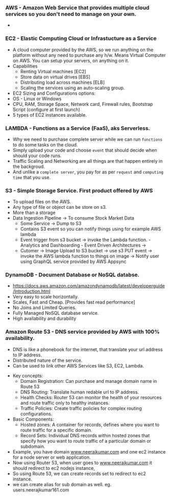 ### AWS - Amazon Web Service that provides multiple cloud services so you don't need to manage on your own.
  - 
### EC2 - Elastic Computing Cloud or Infrastucture as a Service
  - A cloud computer provided by the AWS, so we run anything on the platform without any need to purchase any h/w. Means Virtual Computer on AWS. You can setup your servers, on anything on it.
  - Capabilities
    - Renting Virtual machines [EC2]
    - Store data on virtual drives [EBS]
    - Distributing load across machines [ELB]
    - Scaling the services using an auto-scaling group.
  - EC2 Sizing and Configurations options:
   - OS - Linux or Windows
   - CPU, RAM, Storage Space, Network card, Firewall rules, Bootstrap Script (configure at first launch)
   - 5 types of EC2 instances available.

### LAMBDA - Functions as a Service (FaaS), aks Serverless.
  -  Why we need to purchase complete server while we can run `functions` to do some tasks on the cloud.
  - Simply upload your code and choose `event` that should decide when should your code runs.
  - Traffic Scaling and Networking are all things are that happen entirely in the backgroud.
  - And unlike a `complete server`, you pay for as per `request` and `computing time` that you use.

### S3 - Simple Storage Service. First product offered by AWS
  - To upload files on the AWS.
  - Any type of file or object can be store on s3.
  - More than a storage 
   - Data Ingestion Pipeline -> To consume Stock Market Data
      - Some Service -> Dump to S3
      - Contains S3 event so you can notify things using for example AWS lambda
      - Event trigger from s3 bucket -> invoke the Lambda function.
    - Analytics and Dashboarding
    - Event Driven Architectures -> 
      - Cutomer -> Image Upload to S3 bucket -> use s3 PUT event -> invoke the AWS lambda function to things on image -> Notify user using GraphQL service provided by AWS Appsync

### DynamoDB - Document Database or NoSQL databse.
  - https://docs.aws.amazon.com/amazondynamodb/latest/developerguide/Introduction.html
  - Very easy to scale horizontally.
  - Scales, Fast and Cheap. [Provides fast read performance]
  - No Joins and Limited Queries.
  - Fully Managed NoSQL database service.
  - High availability and durability

### Amazon Route 53 - DNS service provided by AWS with 100% availability.
  - DNS is like a phonebook for the internet, that translate your url address to IP address.
  - Distributed nature of the service.
  - Can be used to link other AWS Services like S3, EC2, Lambda.
  <!-- https://chatgpt.com/share/67fbe3c0-c373-4619-8da6-41df2d61b573 -->
  - Key concepts:
    - Domain Registration: Can purchase and manage domain name in Route 53
    - DNS Routing: Translate human redable url to IP address.
    - Health Checks: Router 53 can monitor the health of your resources and route traffic only to healthy instances.
    - Traffic Policies: Create traffic policies for complex routing configurations.
  - Basic Components:
    - Hosted zones: A container for records, defines where you want to route traffic for a specific domain.
    - Record Sets: Individual DNS records within hosted zones that specify how you want to route traffic of a particular domain or subdomain. 
  - Example, you have domain www.neerajkumar.com and one ec2 instance for a node server or web application.
  - Now using Router 53, when user goes to www.neerajkumar.com it should redirect to ec2 nodejs instance,
  - So using Route 53, we can create records set to redirect to ec2 instance.
  - we can create alias for sub domain as well. eg. users.neerajkumar161.com